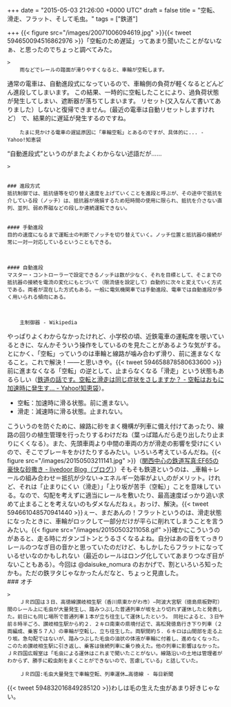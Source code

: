 
+++
date = "2015-05-03 21:26:00 +0000 UTC"
draft = false
title = "空転、滑走、フラット、そして毛虫。"
tags = ["鉄道"]

+++
{{< figure src="/images/20071006094619.jpg"  >}}{{< tweet 594650094516862976 >}}「空転のため遅延」ってあまり聞いたことがないなぁ、と思ったのでちょっと調べてみた。

    >
        雨などでレールの踏面が滑りやすくなると、車輪が空転します。
通常の電車は、自動進段式になっているので、車輪側の負荷が軽くなるとどんどん進段してしまいます。
この結果、一時的に空転したことにより、過負荷状態が発生してしまい、遮断器が落ちてしまいます。
リセット(又入なんて書いてありました）しないと復帰できません。(最近の電車は自動リセットしますけれど）
で、結果的に遅延が発生するのですね。

        たまに見かける電車の遅延原因に「車輪空転」とあるのですが、具体的に... - Yahoo!知恵袋
    
“自動進段式”というのがまたよくわからない述語だが……

    >
        

    ### 進段方式
    抵抗制御では、抵抗値等を切り替え速度を上げていくことを進段と呼ぶが、その途中で抵抗を介している段（ノッチ）は、抵抗器が焼損するため短時間の使用に限られ、抵抗を介さない直列、並列、弱め界磁などの段しか連続運転できない。


    #### 手動進段
    目的の速度になるまで運転士の判断でノッチを切り替えていく。ノッチ位置と抵抗器の接続が常に一対一対応しているということもできる。



    #### 自動進段
    マスター・コントローラーで設定できるノッチは数が少なく、それを目標として、そこまでの抵抗器の接続を電流の変化にもとづいて（限流値を設定して）自動的に次々と変えていく方式である。両者が混在した方式もある。一般に電気機関車では手動進段、電車では自動進段が多く用いられる傾向にある。



        主制御器 - Wikipedia
    
やっぱりよくわからなかったけれど、小学校の頃、近鉄電車の運転席を覗いているときに、なんかそういう操作をしているのを見たことがあるような気がする。とにかく、「空転」っていうのは車輪と線路が噛み合わず滑り、前に進まなくなること。これで解決！――と思いきや。{{< tweet 594658878580633600 >}}前に進まなくなる「空転」の逆として、止まらなくなる「滑走」という状態もあるらしい（<a href="http://detail.chiebukuro.yahoo.co.jp/qa/question_detail/q1315661983">鉄道の話です。空転と滑走は同じ症状をさしますか？ - 空転はおもに加速時に発生す... - Yahoo!知恵袋</a>）。

<ul>
<li>空転：加速時に滑る状態。前に進まない。</li>
<li>滑走：減速時に滑る状態。止まれない。</li>
</ul>こういうのを防ぐために、線路に砂をまく機構が列車に備え付けてあったり、線路の回りの植生管理を行ったりするわけだね（葉っぱ踏んだら走り出したり止まりにくくなる）。また、先頭車両より中間の車両の方が滑走の影響を受けにくいので、そこでブレーキをかけたりするみたい。いろいろ考えているんだね。{{< figure src="/images/20150503211141.jpg"  >}}（<a href="http://blog.livedoor.jp/yoo_sa/archives/1190698.html">関西中心の鉄道写真:EF65の豪快な砂撒き - livedoor Blog（ブログ）</a>）そもそも鉄道というのは、_車輪＋レールの組み合わせ＝抵抗が少ない→エネルギー効率がよい_のがメリット。けれど、それは「止まりにくい（滑走）」「上り坂が苦手（空転）」ことを意味している。なので、勾配を考えずに適当にレールを敷いたり、最高速度ばっかり追い求めて止まることを考えないのもダメなんだねぇ。おっけ、解決。{{< tweet 594661048570941440 >}}ぇー、まだあんの！フラットというのは、滑走状態になったときに、車輪がロックして一部分だけが平らに削れてしまうことを言うみたい。{{< figure src="/images/20150503211058.gif"  >}}確かにこういうのがあると、走る時にガタンゴトンとうるさくなるよね。自分はあの音をてっきりレールのつなぎ目の音かと思っていたのだけど、もしかしたらフラットになっているせいなのかもしれない（最近のレールはロング化していてあまりつなぎ目がないこともある）。今回は @daisuke_nomura のおかげで、割といろいろ知ったかも。ただの鉄ヲタじゃなかったんだなと、ちょっと見直した。

<div class="section">
    ### オチ
    
    >
        ＪＲ四国は３日、高徳線讃岐相生駅（香川県東かがわ市）−阿波大宮駅（徳島県板野町）間のレール上に毛虫が大量発生し、踏みつぶした普通列車が坂を上り切れず運休したと発表した。前日にも同じ場所で普通列車１本が立ち往生して運休したという。　同社によると、３日午前８時半ごろ、讃岐相生駅から約２．２キロ南東の県境付近で、高松発徳島行き下り列車（２両編成、乗客５７人）の車輪が空転し、立ち往生した。両駅間約５．６キロは山間部を走る上り坂。急勾配ではないが、踏みつぶした毛虫の油状の体液が車輪に付着し、進めなくなった。このため讃岐相生駅に引き返し、乗客は後続列車に乗り換えた。他の列車に影響はなかった。　ＪＲ四国広報室は「毛虫による運休はこれまで聞いたことがない。線路沿いの土地は管理者がわからず、勝手に殺虫剤をまくことができないので、苦慮している」と話していた。

        ＪＲ四国:毛虫大量発生で車輪空転、列車運休…高徳線 - 毎日新聞
    
{{< tweet 594832016849285120 >}}わしは毛の生えた虫があまり好きじゃない。

</div>

